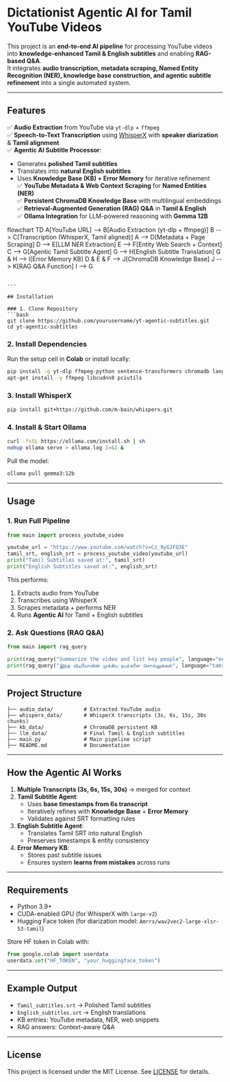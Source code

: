 # Dictationist Agentic AI for Tamil YouTube Videos

This project is an **end-to-end AI pipeline** for processing YouTube videos into **knowledge-enhanced Tamil & English subtitles** and enabling **RAG-based Q&A**.  
It integrates **audio transcription, metadata scraping, Named Entity Recognition (NER), knowledge base construction, and agentic subtitle refinement** into a single automated system.

---

## Features

✅ **Audio Extraction** from YouTube via `yt-dlp` + `ffmpeg`  
✅ **Speech-to-Text Transcription** using [WhisperX](https://github.com/m-bain/whisperx) with **speaker diarization** & **Tamil alignment**  
✅ **Agentic AI Subtitle Processor**:
- Generates **polished Tamil subtitles**  
- Translates into **natural English subtitles**  
- Uses **Knowledge Base (KB) + Error Memory** for iterative refinement  
✅ **YouTube Metadata & Web Context Scraping** for **Named Entities (NER)**  
✅ **Persistent ChromaDB Knowledge Base** with multilingual embeddings  
✅ **Retrieval-Augmented Generation (RAG) Q&A** in **Tamil & English**  
✅ **Ollama Integration** for LLM-powered reasoning with **Gemma 12B**  

flowchart TD
    A[YouTube URL] --> B[Audio Extraction (yt-dlp + ffmpeg)]
    B --> C[Transcription (WhisperX, Tamil aligned)]
    A --> D[Metadata + Page Scraping]
    D --> E[LLM NER Extraction]
    E --> F[Entity Web Search + Context]
    C --> G[Agentic Tamil Subtitle Agent]
    G --> H[English Subtitle Translation]
    G & H --> I[Error Memory KB]
    D & E & F --> J[ChromaDB Knowledge Base]
    J --> K[RAG Q&A Function]
    I --> G
```

---

## Installation

### 1. Clone Repository
```bash
git clone https://github.com/yourusername/yt-agentic-subtitles.git
cd yt-agentic-subtitles
```

### 2. Install Dependencies
Run the setup cell in **Colab** or install locally:
```bash
pip install -q yt-dlp ffmpeg-python sentence-transformers chromadb langchain-text-splitters duckduckgo-search beautifulsoup4 readability-lxml tldextract httpx ollama
apt-get install -y ffmpeg libcudnn8 pciutils
```

### 3. Install WhisperX
```bash
pip install git+https://github.com/m-bain/whisperx.git
```

### 4. Install & Start Ollama
```bash
curl -fsSL https://ollama.com/install.sh | sh
nohup ollama serve > ollama.log 2>&1 &
```

Pull the model:
```bash
ollama pull gemma3:12b
```

---

## Usage

### 1. Run Full Pipeline
```python
from main import process_youtube_video

youtube_url = "https://www.youtube.com/watch?v=Cz_9yG2FQ3E"
tamil_srt, english_srt = process_youtube_video(youtube_url)
print("Tamil Subtitles saved at:", tamil_srt)
print("English Subtitles saved at:", english_srt)
```

This performs:
1. Extracts audio from YouTube  
2. Transcribes using WhisperX  
3. Scrapes metadata + performs NER  
4. Runs **Agentic AI** for Tamil + English subtitles  

### 2. Ask Questions (RAG Q&A)
```python
from main import rag_query

print(rag_query("Summarize the video and list key people", language="english"))
print(rag_query("இந்த வீடியோவின் முக்கிய நபர்களை சொல்லுங்கள்", language="tamil"))
```

---

## Project Structure

```
├── audio_data/          # Extracted YouTube audio
├── whisperx_data/       # WhisperX transcripts (3s, 6s, 15s, 30s chunks)
├── kb_data/             # ChromaDB persistent KB
├── llm_data/            # Final Tamil & English subtitles
├── main.py              # Main pipeline script
├── README.md            # Documentation
```

---

## How the Agentic AI Works

1. **Multiple Transcripts (3s, 6s, 15s, 30s)** → merged for context  
2. **Tamil Subtitle Agent**:
   - Uses **base timestamps from 6s transcript**  
   - Iteratively refines with **Knowledge Base** + **Error Memory**  
   - Validates against SRT formatting rules  
3. **English Subtitle Agent**:
   - Translates Tamil SRT into natural English  
   - Preserves timestamps & entity consistency  
4. **Error Memory KB**:
   - Stores past subtitle issues  
   - Ensures system **learns from mistakes** across runs  

---

## Requirements

- Python 3.9+  
- CUDA-enabled GPU (for WhisperX with `large-v2`)  
- Hugging Face token (for diarization model: `Amrrs/wav2vec2-large-xlsr-53-tamil`)  

Store HF token in Colab with:
```python
from google.colab import userdata
userdata.set("HF_TOKEN", "your_huggingface_token")
```

---

## Example Output

- `Tamil_subtitles.srt` → Polished Tamil subtitles  
- `English_subtitles.srt` → English translations  
- KB entries: YouTube metadata, NER, web snippets  
- RAG answers: Context-aware Q&A  

---

## License

This project is licensed under the MIT License. See [LICENSE](LICENSE) for details.
